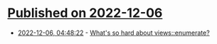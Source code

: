 # [Published on 2022-12-06](index.md)

* [2022-12-06, 04:48:22](https://lobste.rs/s/otian2/what_s_so_hard_about_views_enumerate) - [What's so hard about views::enumerate?](https://brevzin.github.io/c++/2022/12/05/enumerate/)
